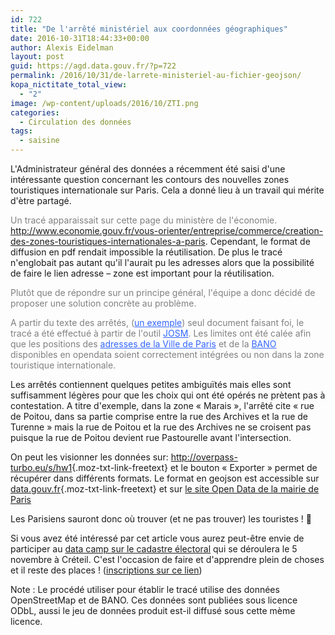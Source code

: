 ```yaml
---
id: 722
title: "De l'arrêté ministériel aux coordonnées géographiques"
date: 2016-10-31T18:44:33+00:00
author: Alexis Eidelman
layout: post
guid: https://agd.data.gouv.fr/?p=722
permalink: /2016/10/31/de-larrete-ministeriel-au-fichier-geojson/
kopa_nictitate_total_view:
  - "2"
image: /wp-content/uploads/2016/10/ZTI.png
categories:
  - Circulation des données
tags:
  - saisine
---
```

L'Administrateur général des données a récemment été saisi d'une intéressante question concernant les contours des nouvelles zones touristiques internationale sur Paris. Cela a donné lieu à un travail qui mérite d'ètre partagé.

<span style="color: #808080;">Un tracé apparaissait sur cette page du ministère de l'économie. <a class="moz-txt-link-freetext" style="color: #808080;" href="http://www.economie.gouv.fr/vous-orienter/entreprise/commerce/creation-des-zones-touristiques-internationales-a-paris"><span style="color: #3366ff;">http://www.economie.gouv.fr/vous-orienter/entreprise/commerce/creation-des-zones-touristiques-internationales-a-paris</span>.</a> Cependant, le format de diffusion en pdf rendait impossible la réutilisation. De plus le tracé n'englobait pas autant qu'il l'aurait pu les adresses alors que la possibilité de faire le lien adresse &#8211; zone est important pour la réutilisation.</span>

<span style="color: #808080;">Plutôt que de répondre sur un principe général, l'équipe a donc décidé de proposer une solution concrète au problème.</span>

<span style="color: #808080;">A partir du texte des arrêtés, (<span style="color: #3366ff;"><a style="color: #3366ff;" href="https://www.legifrance.gouv.fr/affichTexte.do?cidTexte=JORFTEXT000031223582">un exemple</a></span>) seul document faisant foi, le tracé a été effectué à partir de l'outil <span style="color: #3366ff;"><a style="color: #3366ff;" href="https://josm.openstreetmap.de/wiki/Fr%3AWikiStart">JOSM</a></span>. Les limites ont été calée afin que les positions des <span style="color: #3366ff;"><a style="color: #3366ff;" href="https://opendata.paris.fr/explore/dataset/adresse_paris/table/">adresses de la Ville de Paris</a></span> et de la <span style="color: #3366ff;"><a style="color: #3366ff;" href="http://openstreetmap.fr/bano">BANO</a> </span>disponibles en opendata soient correctement intégrées ou non dans la zone touristique internationale.</span>

Les arrêtés contiennent quelques petites ambiguïtés mais elles sont suffisamment légères pour que les choix qui ont été opérés ne prètent pas à contestation. A titre d'exemple, dans la zone « Marais », l'arrêté cite « rue de Poitou, dans sa partie comprise entre la rue des Archives et la rue de Turenne » mais la rue de Poitou et la rue des Archives ne se croisent pas puisque la rue de Poitou devient rue Pastourelle avant l'intersection.

On peut les visionner les données sur: <http://overpass-turbo.eu/s/hw1>{.moz-txt-link-freetext} et le bouton « Exporter » permet de récupérer dans différents formats. Le format en geojson est accessible sur [data.gouv.fr](https://www.data.gouv.fr/fr/datasets/zones-touristiques-internationales-a-paris/){.moz-txt-link-freetext} et sur [le site Open Data de la mairie de Paris](http://opendata.paris.fr/explore/dataset/zones-touristiques-internationales/information/)

Les Parisiens sauront donc où trouver (et ne pas trouver) les touristes ! 🙂

Si vous avez été intéressé par cet article vous aurez peut-être envie de participer au [data camp sur le cadastre électoral](https://www.etalab.gouv.fr/cadastreelectoral-un-open-data-camp-pour-analyser-la-localisation-des-bureaux-de-vote) qui se déroulera le 5 novembre à Créteil. C'est l'occasion de faire et d'apprendre plein de choses et il reste des places ! ([inscriptions sur ce lien](https://rdv.etalab.gouv.fr/e/11/open-data-camp-cadastre-electoral))

Note : Le procédé utiliser pour établir le tracé utilise des données OpenStreetMap et de BANO. Ces données sont publiées sous licence ODbL, aussi le jeu de données produit est-il diffusé sous cette mème licence.
